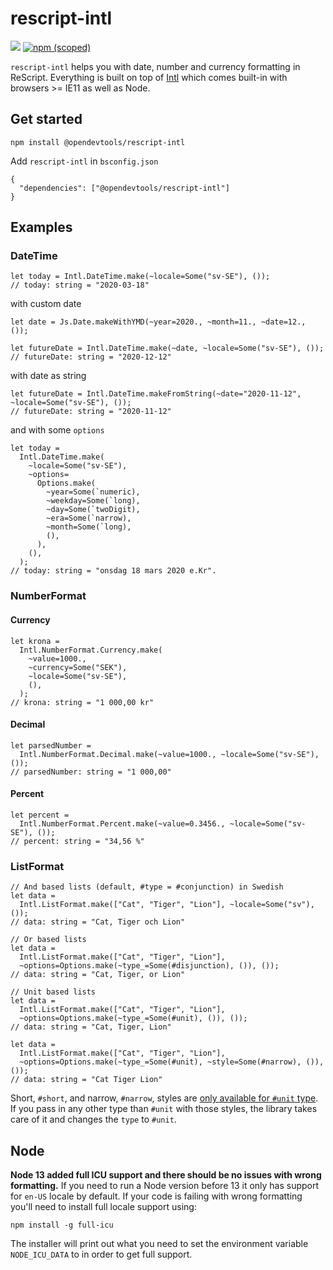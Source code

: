 # rescript-intl

[![](https://github.com/opendevtools/rescript-intl/workflows/Release/badge.svg)](https://github.com/opendevtools/rescript-intl/actions?workflow=Release)
[![npm (scoped)](https://img.shields.io/npm/v/@opendevtools/rescript-intl)](https://npm.im/@opendevtools/rescript-intl)

`rescript-intl` helps you with date, number and currency formatting in ReScript.
Everything is built on top of [Intl](https://developer.mozilla.org/en-US/docs/Web/JavaScript/Reference/Global_Objects/Intl) which comes built-in with
browsers >= IE11 as well as Node.

## Get started

```
npm install @opendevtools/rescript-intl
```

Add `rescript-intl` in `bsconfig.json`

```
{
  "dependencies": ["@opendevtools/rescript-intl"]
}
```

## Examples

### DateTime

```reason
let today = Intl.DateTime.make(~locale=Some("sv-SE"), ());
// today: string = "2020-03-18"
```

with custom date

```reason
let date = Js.Date.makeWithYMD(~year=2020., ~month=11., ~date=12., ());

let futureDate = Intl.DateTime.make(~date, ~locale=Some("sv-SE"), ());
// futureDate: string = "2020-12-12"
```

with date as string

```reason
let futureDate = Intl.DateTime.makeFromString(~date="2020-11-12", ~locale=Some("sv-SE"), ());
// futureDate: string = "2020-11-12"
```

and with some `options`

```reason
let today =
  Intl.DateTime.make(
    ~locale=Some("sv-SE"),
    ~options=
      Options.make(
        ~year=Some(`numeric),
        ~weekday=Some(`long),
        ~day=Some(`twoDigit),
        ~era=Some(`narrow),
        ~month=Some(`long),
        (),
      ),
    (),
  );
// today: string = "onsdag 18 mars 2020 e.Kr".
```

### NumberFormat

#### Currency

```reason
let krona =
  Intl.NumberFormat.Currency.make(
    ~value=1000.,
    ~currency=Some("SEK"),
    ~locale=Some("sv-SE"),
    (),
  );
// krona: string = "1 000,00 kr"
```

#### Decimal

```reason
let parsedNumber =
  Intl.NumberFormat.Decimal.make(~value=1000., ~locale=Some("sv-SE"), ());
// parsedNumber: string = "1 000,00"
```

#### Percent

```reason
let percent =
  Intl.NumberFormat.Percent.make(~value=0.3456., ~locale=Some("sv-SE"), ());
// percent: string = "34,56 %"
```

### ListFormat

```reason
// And based lists (default, #type = #conjunction) in Swedish
let data =
  Intl.ListFormat.make(["Cat", "Tiger", "Lion"], ~locale=Some("sv"), ());
// data: string = "Cat, Tiger och Lion"

// Or based lists
let data =
  Intl.ListFormat.make(["Cat", "Tiger", "Lion"],
  ~options=Options.make(~type_=Some(#disjunction), ()), ());
// data: string = "Cat, Tiger, or Lion"

// Unit based lists
let data =
  Intl.ListFormat.make(["Cat", "Tiger", "Lion"],
  ~options=Options.make(~type_=Some(#unit), ()), ());
// data: string = "Cat, Tiger, Lion"

let data =
  Intl.ListFormat.make(["Cat", "Tiger", "Lion"],
  ~options=Options.make(~type_=Some(#unit), ~style=Some(#narrow), ()), ());
// data: string = "Cat Tiger Lion"
```


Short, `#short`, and narrow, `#narrow`, styles are [only available for `#unit` type](https://developer.mozilla.org/en-US/docs/Web/JavaScript/Reference/Global_Objects/Intl/ListFormat/ListFormat#parameters). If you pass in any other type than `#unit` with those styles, the library takes care of it and changes the `type` to `#unit`.

## Node

**Node 13 added full ICU support and there should be no issues with wrong
formatting.** If you need to
run a Node version before 13 it only has support for `en-US` locale by default. If your code is failing
with wrong formatting you'll need to install full locale support using:

```
npm install -g full-icu
```

The installer will print out what you need to set the environment variable `NODE_ICU_DATA` to in order to get full support.
